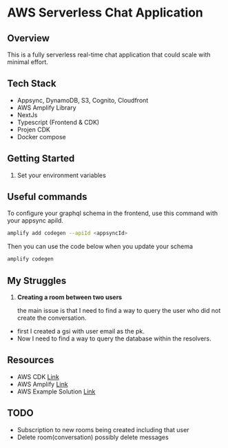 # AWS Serverless Chat Application

## Overview

This is a fully serverless real-time chat application that could scale with minimal effort.

## Tech Stack

- Appsync, DynamoDB, S3, Cognito, Cloudfront
- AWS Amplify Library
- NextJs
- Typescript (Frontend & CDK)
- Projen CDK
- Docker compose

## Getting Started

1. Set your environment variables

## Useful commands

To configure your graphql schema in the frontend, use this command with your appsync apiId.

```bash
amplify add codegen --apiId <appsyncId>
```

Then you can use the code below when you update your schema

```bash
amplify codegen
```

## My Struggles

1. **Creating a room between two users**

   the main issue is that I need to find a way to query the user who did not create the conversation.

- first I created a gsi with user email as the pk.
- Now I need to find a way to query the database within the resolvers.

## Resources

- AWS CDK [Link](https://docs.aws.amazon.com/cdk/api/v2/docs/aws-cdk-lib.aws_appsync-readme.html)
- AWS Amplify [Link](https://docs.amplify.aws/lib/graphqlapi/getting-started/q/platform/js/)
- AWS Example Solution [Link](https://github.com/aws-samples/amplify-nextjs-chat-app)

## TODO

- Subscription to new rooms being created including that user
- Delete room(conversation) possibly delete messages

